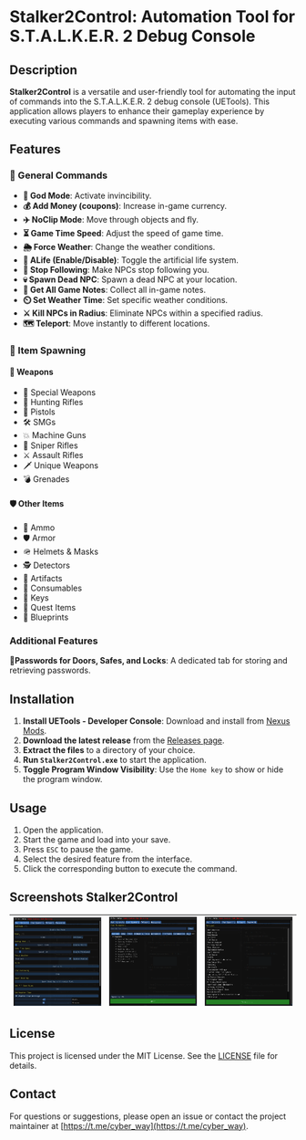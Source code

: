 # Stalker2Control: Automation Tool for S.T.A.L.K.E.R. 2 Debug Console

## Description
**Stalker2Control** is a versatile and user-friendly tool for automating the input of commands into the S.T.A.L.K.E.R. 2 debug console (UETools). This application allows players to enhance their gameplay experience by executing various commands and spawning items with ease.

## Features
### 🚀 General Commands
- **💪 God Mode**: Activate invincibility.
- **💰 Add Money (coupons)**: Increase in-game currency.
- **✈️ NoClip Mode**: Move through objects and fly.
- **⏳ Game Time Speed**: Adjust the speed of game time.
- **🌦️ Force Weather**: Change the weather conditions.
- **🤖 ALife (Enable/Disable)**: Toggle the artificial life system.
- **🚫 Stop Following**: Make NPCs stop following you.
- **💀 Spawn Dead NPC**: Spawn a dead NPC at your location.
- **📜 Get All Game Notes**: Collect all in-game notes.
- **⏲️ Set Weather Time**: Set specific weather conditions.
- **⚔️ Kill NPCs in Radius**: Eliminate NPCs within a specified radius.
- **🗺️ Teleport**: Move instantly to different locations.

### 🎯 Item Spawning
#### 🔫 Weapons
- 🎯 Special Weapons
- 🏹 Hunting Rifles
- 🔫 Pistols
- 🛠️ SMGs
- 💥 Machine Guns
- 🎯 Sniper Rifles
- ⚔️ Assault Rifles
- 🗡️ Unique Weapons
- 💣 Grenades

#### 🛡️ Other Items
- 🔋 Ammo
- 🛡️ Armor
- 🪖 Helmets & Masks
- 🕵️ Detectors
- 💎 Artifacts
- 🍲 Consumables
- 🔑 Keys
- 📜 Quest Items
- 📐 Blueprints

### Additional Features
**🔐Passwords for Doors, Safes, and Locks**: A dedicated tab for storing and retrieving passwords.

## Installation
1. **Install UETools - Developer Console**: Download and install from [Nexus Mods](https://www.nexusmods.com/stalker2heartofchornobyl/mods/64?tab=description).
2. **Download the latest release** from the [Releases page](#).
3. **Extract the files** to a directory of your choice.
4. **Run `Stalker2Control.exe`** to start the application.
5. **Toggle Program Window Visibility**: Use the `Home key` to show or hide the program window.

## Usage
1. Open the application.
2. Start the game and load into your save.
3. Press `ESC` to pause the game.
4. Select the desired feature from the interface.
5. Click the corresponding button to execute the command.

## Screenshots Stalker2Control

| ![Image 1](/_img/1.png) | ![Image 2](/_img/2.png) | ![Image 3](/_img/3.png) |
|----------------------------|----------------------------|----------------------------|

## License
This project is licensed under the MIT License. See the [LICENSE](LICENSE) file for details.

## Contact
For questions or suggestions, please open an issue or contact the project maintainer at [https://t.me/cyber_way](https://t.me/cyber_way).